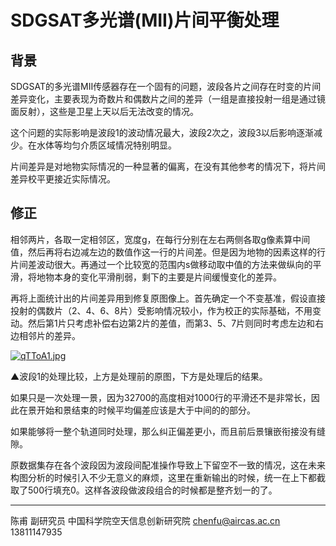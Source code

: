 # SDGSAT多光谱(MII)片间平衡处理

## 背景

SDGSAT的多光谱MII传感器存在一个固有的问题，波段各片之间存在时变的片间差异变化，主要表现为奇数片和偶数片之间的差异（一组是直接投射一组是通过镜面反射），这些是卫星上天以后无法改变的情况。

这个问题的实际影响是波段1的波动情况最大，波段2次之，波段3以后影响逐渐减少。在水体等均匀介质区域情况特别明显。

片间差异是对地物实际情况的一种显著的偏离，在没有其他参考的情况下，将片间差异校平更接近实际情况。

## 修正

相邻两片，各取一定相邻区，宽度g，在每行分别在左右两侧各取g像素算中间值，然后再将右边减左边的数值作这一行的片间差。但是因为地物的因素这样的行片间差波动很大。再通过一个比较宽的范围内s做移动取中值的方法来做纵向的平滑，将地物本身的变化平滑削弱，剩下的主要是片间缓慢变化的差异。

再将上面统计出的片间差异用到修复原图像上。首先确定一个不变基准，假设直接投射的偶数片（2、4、6、8片）受影响情况较小，作为校正的实际基础，不用变动。然后第1片只考虑补偿右边第2片的差值，而第3、5、7片则同时考虑左边和右边相邻片的差异。



[![qTToA1.jpg](https://s1.ax1x.com/2022/04/03/qTToA1.jpg)](https://imgtu.com/i/qTToA1)

▲波段1的处理比较，上方是处理前的原图，下方是处理后的结果。


如果只是一次处理一景，因为32700的高度相对1000行的平滑还不是非常长，因此在景开始和景结束的时候平均偏差应该是大于中间的的部分。

如果能够将一整个轨道同时处理，那么纠正偏差更小，而且前后景镶嵌衔接没有缝隙。

原数据集存在各个波段因为波段间配准操作导致上下留空不一致的情况，这在未来构图分析的时候引入不少无意义的麻烦，这里在重新输出的时候，统一在上下都截取了500行填充0。这样各波段做波段组合的时候都是整齐划一的了。



---



陈甫 副研究员
中国科学院空天信息创新研究院
chenfu@aircas.ac.cn
13811147935
